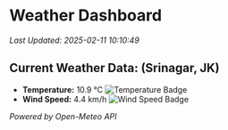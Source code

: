
# Weather Dashboard

_Last Updated: 2025-02-11 10:10:49_

## Current Weather Data: (Srinagar, JK)
- **Temperature:** 10.9 °C ![Temperature Badge](https://img.shields.io/badge/Temperature-Low%20Temp-blue)
- **Wind Speed:** 4.4 km/h ![Wind Speed Badge](https://img.shields.io/badge/Wind%20Speed-Light%20Wind-blue)

*Powered by Open-Meteo API*
